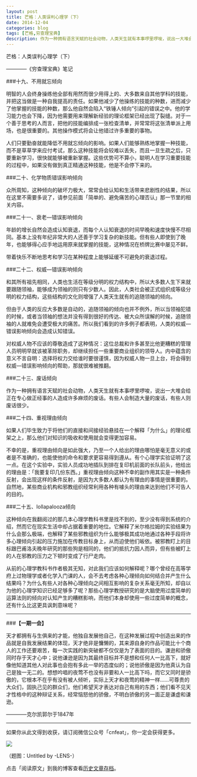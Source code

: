 ```yaml
---
layout: post
title: 芒格：人类误判心理学（下）
date: 2014-12-04
categories: blog
tags: [芒格,穷查理宝典]
description: 作为一种拥有语言天赋的社会动物，人类天生就有本事啰里啰唆，说出一大堆会给正在专心做正经事的人造成许多麻烦的废话。
---
```



芒格：人类误判心理学（下）

————《穷查理宝典》笔记


###十九、不用就忘倾向

明智的人会终身操练他全部有用然而很少用得上的、大多数来自其他学科的技能，并把这当做是一种自我提高的责任。如果他减少了他操练的技能的种数，进而减少了他掌握的技能的种数，那么他自然会陷入“铁锤人倾向”引起的错误之中。他的学习能力也会下降，因为他需要用来理解新经验的理论框架已经出现了裂缝。对于一个善于思考的人而言，把他的技能编排成一张检查清单，并常常将这张清单派上用场，也是很重要的。其他操作模式将会让他错过许多重要的事物。

人们只要勤奋就能降低不用就忘倾向的影响。如果人们能够熟练地掌握一种技能，而不是草草学来应付考试，那么这种技能将会较难以丢失，而且一旦生疏之后，只要重新学习，很快就能够被重新掌握。这些优势可不算小，聪明人在学习重要技能的过程中，如果没有做到真正精通这种技能，他是不会停下来的。

###二十、化学物质错误影响倾向

众所周知，这种倾向的破坏力极大，常常会给认知和生活带来悲剧性的结果，所以在这里不需要多说了，请参见前面「简单的、避免痛苦的心理否认」那一节里的相关内容。


###二十一、衰老—错误影响倾向

年龄的增长自然会造成认知衰退，而每个人认知衰退的时间早晚和速度快慢不尽相同。基本上没有年纪非常大的人还善于学习复杂的新技能。但有些人即使到了晚年，也能够得心应手地运用原来就掌握的技能，这种情况在桥牌比赛中屡见不鲜。

带着快乐不断地思考和学习在某种程度上能够延缓不可避免的衰退过程。

###二十二、权威—错误影响倾向

和其所有祖先相同，人类也生活在等级分明的权力结构中，所以大多数人生下来就要跟随领袖，能够成为领袖的则只有少数人。因此，人类社会被正式组织成等级分明的权力结构，这些结构的文化则增强了人类天生就有的追随领袖的倾向。
 
但由于人类的反应大多数是自动的，追随领袖的倾向也并不例外，所以当领袖犯错的时候，或者当领袖的想法并没有得到很好的传达、被大众所误解的时候，追随领袖的人就难免会遭受极大的痛苦。所以我们看到的许多例子都表明，人类的权威—错误影响倾向会造成认知错误。

对权威人物不应该的尊敬造成了这种情况：这位总裁和许多甚至比他更糟糕的管理人员明明早就该被革除职务，却继续担任一些重要商业组织的领导人。内中蕴含的意义不言自明：选择将权力交给谁时要很谨慎，因为权威人物一旦上台，将会得到权威—错误影响倾向的帮助，那就很难被推翻。

###二十三、废话倾向

作为一种拥有语言天赋的社会动物，人类天生就有本事啰里啰唆，说出一大堆会给正在专心做正经事的人造成许多麻烦的废话。有些人会制造大量的废话，有些人则废话很少。


###二十四、重视理由倾向

如果人们毕生致力于将他们的直接和间接经验悬挂在一个解释「为什么」的理论框架之上，那么他们对知识的吸收和使用就会变得更加容易。

不幸的是，重视理由倾向是如此强大，乃至一个人给出的理由哪怕是毫无意义的或者是不准确的，也能使他的命令和要求更容易得到遵从。有个心理学实验证明了这一点。在这个实验中，实验人员成功地插队到排在复印机前面的长队前头，他给出的理由是：「我要复印几份东西。」重视理由倾向这种不幸的副作用其实是一种条件反射，会出现这样的条件反射，是因为大多数人都认为有理由的事情是很重要的。自然地，某些商业机构和邪教组织经常利用各种有噱头的理由来达到他们不可告人的目的。

###二十五、lollapalooza倾向

这种倾向在我翻阅过的那几本心理学教科书里是找不到的，至少没有得到系统的介绍，然而它在现实生活中却占据着重要的地位。它解释了米尔格拉姆的实验结果为什么会那么极端，也解释了某些邪教组织为什么能够极其成功地通过各种手段将许多心理倾向引起的压力施加在传教目标身上，从而迫使他们皈依。被邪教盯上的目标跟巴甫洛夫晚年研究的那些狗是相同的，他们的抵抗力因人而异，但有些被盯上的人在邪教的压力之下顿时变成了行尸走肉。
 
从前的心理学教科书作者极其无知，对此我们应该如何解释呢？哪个曾经在高等学府上过物理学或者化学入门课的人，会不去考虑各种心理倾向如何结合并产生什么结果吗？为什么有些人对各种心理倾向之间相互影响的复杂关系毫无所知，却自以为他的心理学知识已经足够多了呢？那些心理学教授研究的是大脑使用过度简单的运算法则的倾向对认知产生的糟糕影响，而他们本身却使用一些过度简单的概念，还有什么比这更具讽刺意味呢？

---

###**【一期一会】**

天才都拥有与生俱来的才能，他独自发展他自己，在这种发展过程中创造出来的作品就是自我发展结果的体现，天才绝非是慵懒的，其来源自身的作品可能比十个商人的工作还要艰苦，每一次实践的新突破都不仅仅是为了表面的目的。谦逊和骄傲同时存于天才心中；说他谦逊是因为其最终目标并不是想和任何人一比高下，就好像他知道其他人对此事也会抱有多此一举的态度似的；说他骄傲是因为他真认为自己是独一无二的。想想吟唱的夜莺不也没有非要和人一比高下吗，而它又同时是骄傲的，它根本不在乎有没有被人倾听，实际上天才和夜莺的精神一样……可尊贵的大众们，固执己见的群众们，他们希望天才表达对自己有用的东西；他们看不见天才性格中的这种辩证关系，经常恼怒他的骄傲，不明白骄傲的另一面正是谦虚和谦逊。

————克尔凯郭尔于1847年

----

如果你从此文得到收获，请订阅微信公众号「cnfeat」，你一定会获得更多。

![](http://cnfeat.qiniudn.com/signitrue-2014-11-15.jpg)

（题图：Untitled by -LENS-）

点击「阅读原文」到我的博客查看[历史文章存档](http://cnfeat.com)。
